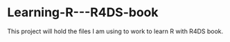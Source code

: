 # Learning-R---R4DS-book
This project will hold the files I am using to work to learn R with R4DS book. 

